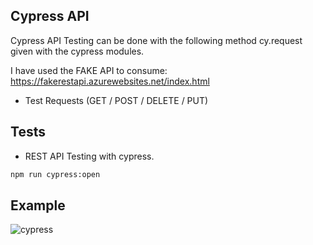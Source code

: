 ## Cypress API 

Cypress API Testing can be done with the following method cy.request given with the cypress modules.

I have used the FAKE API to consume: https://fakerestapi.azurewebsites.net/index.html 

- Test Requests (GET / POST / DELETE / PUT)

## Tests

- REST API Testing with cypress. 
```sh
npm run cypress:open
```

## Example
![cypress](https://user-images.githubusercontent.com/36283909/110040650-11cb2300-7d3b-11eb-8319-25a038adec94.png)
